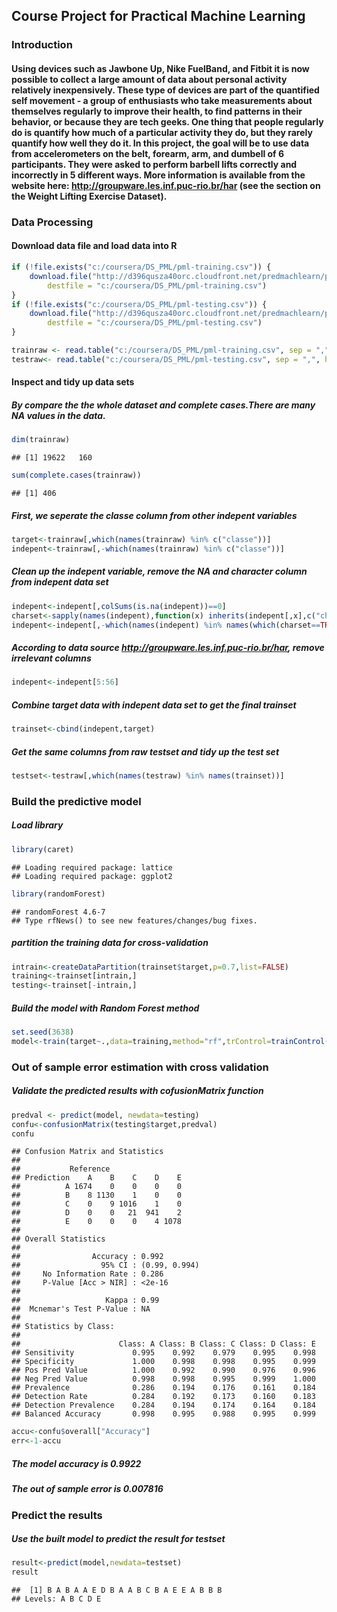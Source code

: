 ## Course Project for Practical Machine Learning

### Introduction

#### Using devices such as Jawbone Up, Nike FuelBand, and Fitbit it is now possible to collect a large amount of data about personal activity relatively inexpensively. These type of devices are part of the quantified self movement - a group of enthusiasts who take measurements about themselves regularly to improve their health, to find patterns in their behavior, or because they are tech geeks. One thing that people regularly do is quantify how much of a particular activity they do, but they rarely quantify how well they do it. In this project, the goal will be to use data from accelerometers on the belt, forearm, arm, and dumbell of 6 participants. They were asked to perform barbell lifts correctly and incorrectly in 5 different ways. More information is available from the website here: http://groupware.les.inf.puc-rio.br/har (see the section on the Weight Lifting Exercise Dataset).

### Data Processing

#### Download data file and load data into R 


```r
if (!file.exists("c:/coursera/DS_PML/pml-training.csv")) {
    download.file("http://d396qusza40orc.cloudfront.net/predmachlearn/pml-training.csv", 
        destfile = "c:/coursera/DS_PML/pml-training.csv")
}
if (!file.exists("c:/coursera/DS_PML/pml-testing.csv")) {
    download.file("http://d396qusza40orc.cloudfront.net/predmachlearn/pml-testing.csv", 
        destfile = "c:/coursera/DS_PML/pml-testing.csv")
}

trainraw <- read.table("c:/coursera/DS_PML/pml-training.csv", sep = ",", header=T, stringsAsFactors=F)
testraw<- read.table("c:/coursera/DS_PML/pml-testing.csv", sep = ",", header=T, stringsAsFactors=F)
```
#### Inspect and tidy up data sets 
##### By compare the the whole dataset and complete cases.There are many NA values in the data.  

```r
dim(trainraw)
```

```
## [1] 19622   160
```

```r
sum(complete.cases(trainraw))
```

```
## [1] 406
```
##### First, we seperate the classe column from other indepent variables

```r
target<-trainraw[,which(names(trainraw) %in% c("classe"))]
indepent<-trainraw[,-which(names(trainraw) %in% c("classe"))]
```
##### Clean up the indepent variable, remove the NA and character column from indepent data set

```r
indepent<-indepent[,colSums(is.na(indepent))==0]
charset<-sapply(names(indepent),function(x) inherits(indepent[,x],c("character")))
indepent<-indepent[,-which(names(indepent) %in% names(which(charset==TRUE)))]
```
##### According to data source http://groupware.les.inf.puc-rio.br/har, remove irrelevant columns

```r
indepent<-indepent[5:56]
```
##### Combine target data with indepent data set to get the final trainset

```r
trainset<-cbind(indepent,target)
```
##### Get the same columns from raw testset and tidy up the test set

```r
testset<-testraw[,which(names(testraw) %in% names(trainset))]
```

### Build the predictive model
##### Load library

```r
library(caret)
```

```
## Loading required package: lattice
## Loading required package: ggplot2
```

```r
library(randomForest)
```

```
## randomForest 4.6-7
## Type rfNews() to see new features/changes/bug fixes.
```
##### partition the training data for cross-validation

```r
intrain<-createDataPartition(trainset$target,p=0.7,list=FALSE)
training<-trainset[intrain,]
testing<-trainset[-intrain,]
```
##### Build the model with Random Forest method

```r
set.seed(3638)
model<-train(target~.,data=training,method="rf",trControl=trainControl(method="cv",number=4))
```
### Out of sample error estimation with cross validation
##### Validate the predicted results with cofusionMatrix function

```r
predval <- predict(model, newdata=testing)
confu<-confusionMatrix(testing$target,predval)
confu
```

```
## Confusion Matrix and Statistics
## 
##           Reference
## Prediction    A    B    C    D    E
##          A 1674    0    0    0    0
##          B    8 1130    1    0    0
##          C    0    9 1016    1    0
##          D    0    0   21  941    2
##          E    0    0    0    4 1078
## 
## Overall Statistics
##                                        
##                Accuracy : 0.992        
##                  95% CI : (0.99, 0.994)
##     No Information Rate : 0.286        
##     P-Value [Acc > NIR] : <2e-16       
##                                        
##                   Kappa : 0.99         
##  Mcnemar's Test P-Value : NA           
## 
## Statistics by Class:
## 
##                      Class: A Class: B Class: C Class: D Class: E
## Sensitivity             0.995    0.992    0.979    0.995    0.998
## Specificity             1.000    0.998    0.998    0.995    0.999
## Pos Pred Value          1.000    0.992    0.990    0.976    0.996
## Neg Pred Value          0.998    0.998    0.995    0.999    1.000
## Prevalence              0.286    0.194    0.176    0.161    0.184
## Detection Rate          0.284    0.192    0.173    0.160    0.183
## Detection Prevalence    0.284    0.194    0.174    0.164    0.184
## Balanced Accuracy       0.998    0.995    0.988    0.995    0.999
```


```r
accu<-confu$overall["Accuracy"]
err<-1-accu
```
##### The model accuracy is 0.9922
##### The out of sample error is 0.007816

### Predict the results
##### Use the built model to predict the result for testset

```r
result<-predict(model,newdata=testset)
result
```

```
##  [1] B A B A A E D B A A B C B A E E A B B B
## Levels: A B C D E
```


